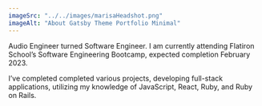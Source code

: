 ```yaml
---
imageSrc: "../../images/marisaHeadshot.png"
imageAlt: "About Gatsby Theme Portfolio Minimal"
---
```


Audio Engineer turned Software Engineer. I am currently attending Flatiron School’s Software Engineering Bootcamp, expected completion February 2023. 

I’ve completed completed various projects, developing full-stack applications, utilizing my knowledge of JavaScript, React, Ruby, and Ruby on Rails.

<!-- Photo by <a href="https://unsplash.com/@charlesdeluvio?utm_source=unsplash&utm_medium=referral&utm_content=creditCopyText" target="_blank" rel="nofollow noopener noreferrer" aria-label="External Link"><u>Charles Deluvio</u></a> on Unsplash -->
